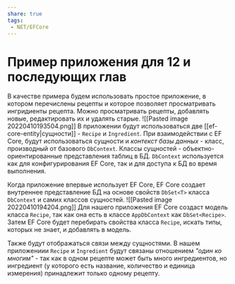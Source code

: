```yaml
---
share: true
tags:
 - NET/EFCore
---
```

# Пример приложения для 12 и последующих глав
В качестве примера будем использовать простое приложение, в котором перечислены рецепты и которое позволяет просматривать ингридиенты рецепта. Можно просматривать рецепты, добавлять новые, редактировать их и удалять старые.
![[Pasted image 20220410193504.png]]
В приложении будут использоваться две [[ef-core-entity|сущности]] - `Recipe` и `Ingredient`.
При взаимодействии с EF Core, будут использоваться сущности и *контекст базы данных* - класс, производный от базового `DbContext`. Классы сущностей - объектно-ориентированные представления таблиц в БД. `DbContext` используется как для конфигурирования EF Core, так и для доступа к БД во время выполнения.

Когда приложение впервые использует EF Core, EF Core создает внутреннее представление БД на основе свойств `DbSet<T>` класса `DbContext` и самих классов сущностей.
![[Pasted image 20220410194204.png]]
Для нашего приложения EF Core создаст модель класса `Recipe`, так как она есть в классе `AppDbContext` как `DbSet<Recipe>`. Затем EF Core будет перебирать свойства класса `Recipe`, искать типы, которых не знает, и добавлять в модель. 

Также будут отображаться связи между сущностями. В нашем приложениии `Recipe` и `Ingredient` будут связаны отношением *"один ко многим"* - так как в одном рецепте может быть много ингредиентов, но ингредиент (у которого есть название, количество и единица измерения) принадлежит только одному рецепту.